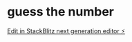 # guess the number

[Edit in StackBlitz next generation editor ⚡️](https://stackblitz.com/~/github.com/aasthagandhi-19/vitejs-vite-lgf4gkvn)
